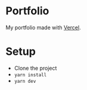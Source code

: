 # Portfolio
My portfolio made with [Vercel](https://vercel.com/). 

# Setup
- Clone the project
- `yarn install`
- `yarn dev`
